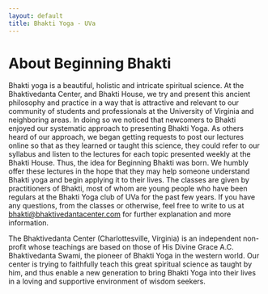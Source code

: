 ```yaml
---
layout: default
title: Bhakti Yoga - UVa
---
```



# About Beginning Bhakti

Bhakti yoga is a beautiful, holistic and intricate spiritual science. At the Bhaktivedanta Center, and Bhakti House, we try and present this ancient philosophy and practice in a way that is attractive and relevant to our community of students and professionals at the University of Virginia and neighboring areas. In doing so we noticed that newcomers to Bhakti enjoyed our systematic approach to presenting Bhakti Yoga. As others heard of our approach, we began getting requests to post our lectures online so that as they learned or taught this science, they could refer to our syllabus and listen to the lectures for each topic presented weekly at the Bhakti House. Thus, the idea for Beginning Bhakti was born. We humbly offer these lectures in the hope that they may help someone understand Bhakti yoga and begin applying it to their lives. The classes are given by practitioners of Bhakti, most of whom are young people who have been regulars at the Bhakti Yoga club of UVa for the past few years. If you have any questions, from the classes or otherwise, feel free to write to us at [bhakti@bhaktivedantacenter.com](mailto:bhakti@bhaktivedantacenter.com) for further explanation and more information.

The Bhaktivedanta Center (Charlottesville, Virginia) is an independent non-profit whose teachings are based on those of His Divine Grace A.C. Bhaktivedanta Swami, the pioneer of Bhakti Yoga in the western world. Our center is trying to faithfully teach this great spiritual science as taught by him, and thus enable a new generation to bring Bhakti Yoga into their lives in a loving and supportive environment of wisdom seekers.

